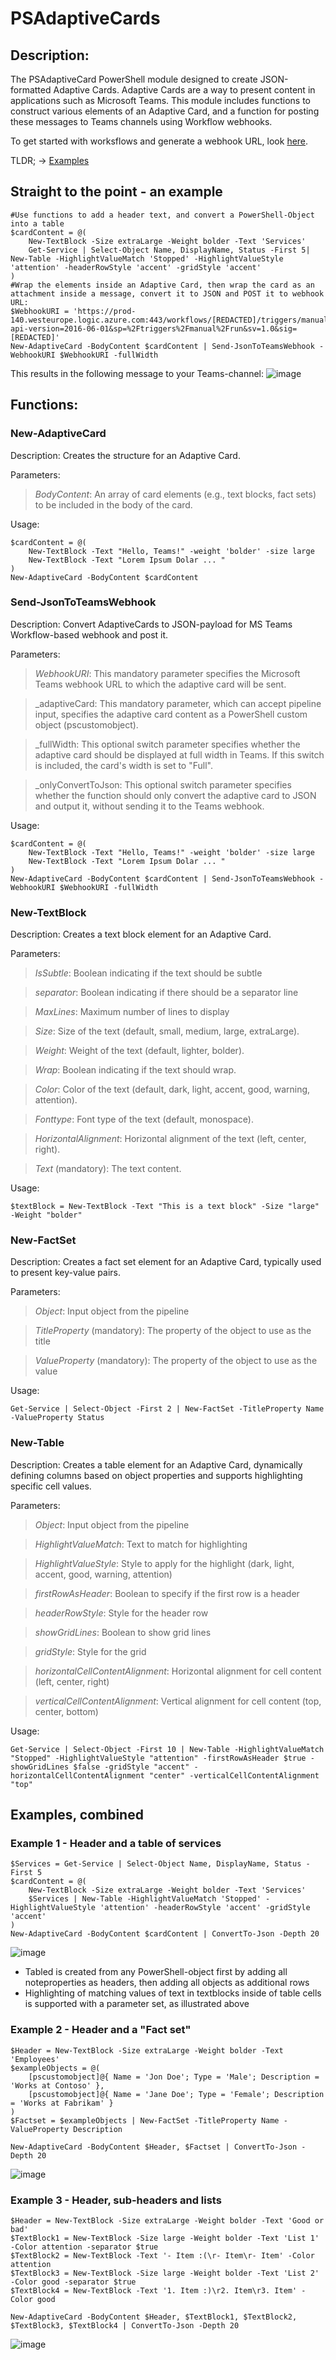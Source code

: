 # PSAdaptiveCards


## Description:
The PSAdaptiveCard PowerShell module designed to create JSON-formatted Adaptive Cards. Adaptive Cards are a way to present content in applications such as Microsoft Teams. This module includes functions to construct various elements of an Adaptive Card, and a function for posting these messages to Teams channels using Workflow webhooks.

To get started with worksflows and generate a webhook URL, look [here](https://support.microsoft.com/en-us/office/post-a-workflow-when-a-webhook-request-is-received-in-microsoft-teams-8ae491c7-0394-4861-ba59-055e33f75498#:~:text=An%20Incoming%20webhook%20lets%20external,a%20webhook%20request%20is%20received.&text=next%20to%20the%20channel%20or,for%2C%20and%20then%20select%20Workflows.).

TLDR; -> [Examples](https://github.com/erlwes/PSAdaptiveCards/tree/main?tab=readme-ov-file#examples-combined)

## Straight to the point - an example
```
#Use functions to add a header text, and convert a PowerShell-Object into a table
$cardContent = @(
    New-TextBlock -Size extraLarge -Weight bolder -Text 'Services'
    Get-Service | Select-Object Name, DisplayName, Status -First 5| New-Table -HighlightValueMatch 'Stopped' -HighlightValueStyle 'attention' -headerRowStyle 'accent' -gridStyle 'accent'
)
#Wrap the elements inside an Adaptive Card, then wrap the card as an attachment inside a message, convert it to JSON and POST it to webhook URL:
$WebhookURI = 'https://prod-140.westeurope.logic.azure.com:443/workflows/[REDACTED]/triggers/manual/paths/invoke?api-version=2016-06-01&sp=%2Ftriggers%2Fmanual%2Frun&sv=1.0&sig=[REDACTED]'
New-AdaptiveCard -BodyContent $cardContent | Send-JsonToTeamsWebhook -WebhookURI $WebhookURI -fullWidth
```
This results in the following message to your Teams-channel:
![image](https://github.com/user-attachments/assets/8ceb598e-2621-4523-bb1c-f674de02a2dc)

## Functions:

### New-AdaptiveCard
Description: Creates the structure for an Adaptive Card.

Parameters:

>  _BodyContent_: An array of card elements (e.g., text blocks, fact sets) to be included in the body of the card.

Usage:
```
$cardContent = @(
    New-TextBlock -Text "Hello, Teams!" -weight 'bolder' -size large
    New-TextBlock -Text "Lorem Ipsum Dolar ... "
)
New-AdaptiveCard -BodyContent $cardContent
```

### Send-JsonToTeamsWebhook
Description: Convert AdaptiveCards to JSON-payload for MS Teams Workflow-based webhook and post it.

Parameters:

> _WebhookURI_: This mandatory parameter specifies the Microsoft Teams webhook URL to which the adaptive card will be sent.

> _adaptiveCard: This mandatory parameter, which can accept pipeline input, specifies the adaptive card content as a PowerShell custom object (pscustomobject).

> _fullWidth: This optional switch parameter specifies whether the adaptive card should be displayed at full width in Teams. If this switch is included, the card's width is set to "Full".

> _onlyConvertToJson: This optional switch parameter specifies whether the function should only convert the adaptive card to JSON and output it, without sending it to the Teams webhook.

Usage:
```
$cardContent = @(
    New-TextBlock -Text "Hello, Teams!" -weight 'bolder' -size large
    New-TextBlock -Text "Lorem Ipsum Dolar ... "
)
New-AdaptiveCard -BodyContent $cardContent | Send-JsonToTeamsWebhook -WebhookURI $WebhookURI -fullWidth
```

### New-TextBlock
Description: Creates a text block element for an Adaptive Card.

Parameters:
> _IsSubtle_: Boolean indicating if the text should be subtle

> _separator_: Boolean indicating if there should be a separator line

> _MaxLines_: Maximum number of lines to display

> _Size_: Size of the text (default, small, medium, large, extraLarge).

> _Weight_: Weight of the text (default, lighter, bolder).

> _Wrap_: Boolean indicating if the text should wrap.

> _Color_: Color of the text (default, dark, light, accent, good, warning, attention).

> _Fonttype_: Font type of the text (default, monospace).

> _HorizontalAlignment_: Horizontal alignment of the text (left, center, right).

> _Text_ (mandatory): The text content.

Usage:
```
$textBlock = New-TextBlock -Text "This is a text block" -Size "large" -Weight "bolder"
```

### New-FactSet
Description: Creates a fact set element for an Adaptive Card, typically used to present key-value pairs.

Parameters:

> _Object_: Input object from the pipeline

> _TitleProperty_ (mandatory): The property of the object to use as the title

> _ValueProperty_ (mandatory): The property of the object to use as the value

Usage:
```
Get-Service | Select-Object -First 2 | New-FactSet -TitleProperty Name -ValueProperty Status
```

### New-Table
Description: Creates a table element for an Adaptive Card, dynamically defining columns based on object properties and supports highlighting specific cell values.

Parameters:

> _Object_: Input object from the pipeline
 
> _HighlightValueMatch_: Text to match for highlighting
 
> _HighlightValueStyle_: Style to apply for the highlight (dark, light, accent, good, warning, attention)
 
> _firstRowAsHeader_: Boolean to specify if the first row is a header
 
> _headerRowStyle_: Style for the header row
 
> _showGridLines_: Boolean to show grid lines
 
> _gridStyle_: Style for the grid
 
> _horizontalCellContentAlignment_: Horizontal alignment for cell content (left, center, right)

> _verticalCellContentAlignment_: Vertical alignment for cell content (top, center, bottom)

Usage:
```
Get-Service | Select-Object -First 10 | New-Table -HighlightValueMatch "Stopped" -HighlightValueStyle "attention" -firstRowAsHeader $true -showGridLines $false -gridStyle "accent" -horizontalCellContentAlignment "center" -verticalCellContentAlignment "top"
```

## Examples, combined

### Example 1 - Header and a table of services
```
$Services = Get-Service | Select-Object Name, DisplayName, Status -First 5
$cardContent = @(
    New-TextBlock -Size extraLarge -Weight bolder -Text 'Services'
    $Services | New-Table -HighlightValueMatch 'Stopped' -HighlightValueStyle 'attention' -headerRowStyle 'accent' -gridStyle 'accent'
)
New-AdaptiveCard -BodyContent $cardContent | ConvertTo-Json -Depth 20
```
![image](https://github.com/user-attachments/assets/974bc543-54f9-4cee-b840-4f0ff5265e3f)

* Tabled is created from any PowerShell-object first by adding all noteproperties as headers, then adding all objects as additional rows
* Highlighting of matching values of text in textblocks inside of table cells is supported with a parameter set, as illustrated above

### Example 2 - Header and a "Fact set"
```
$Header = New-TextBlock -Size extraLarge -Weight bolder -Text 'Employees'
$exampleObjects = @(
    [pscustomobject]@{ Name = 'Jon Doe'; Type = 'Male'; Description = 'Works at Contoso' },
    [pscustomobject]@{ Name = 'Jane Doe'; Type = 'Female'; Description = 'Works at Fabrikam' }
)
$Factset = $exampleObjects | New-FactSet -TitleProperty Name -ValueProperty Description

New-AdaptiveCard -BodyContent $Header, $Factset | ConvertTo-Json -Depth 20
```
![image](https://github.com/user-attachments/assets/3597efea-246f-4bd4-820b-5dd1c10d34b3)


### Example 3 - Header, sub-headers and lists
```
$Header = New-TextBlock -Size extraLarge -Weight bolder -Text 'Good or bad'
$TextBlock1 = New-TextBlock -Size large -Weight bolder -Text 'List 1' -Color attention -separator $true
$TextBlock2 = New-TextBlock -Text '- Item :(\r- Item\r- Item' -Color attention
$TextBlock3 = New-TextBlock -Size large -Weight bolder -Text 'List 2' -Color good -separator $true
$TextBlock4 = New-TextBlock -Text '1. Item :)\r2. Item\r3. Item' -Color good 

New-AdaptiveCard -BodyContent $Header, $TextBlock1, $TextBlock2, $TextBlock3, $TextBlock4 | ConvertTo-Json -Depth 20
```
![image](https://github.com/user-attachments/assets/7dd8cf6c-d1f0-4113-bfa6-a6d35d7e48fd)
